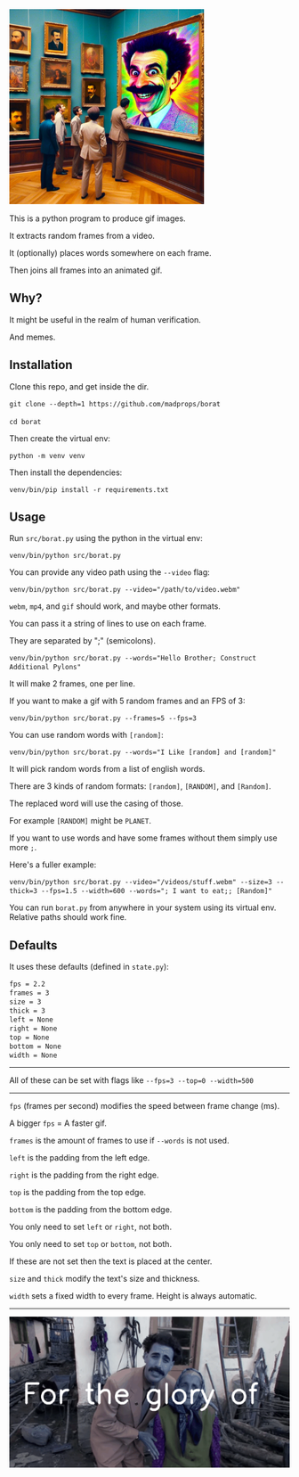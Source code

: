 <img src="media/borat.jpg" width="350">

This is a python program to produce gif images.

It extracts random frames from a video.

It (optionally) places words somewhere on each frame.

Then joins all frames into an animated gif.

## Why?

It might be useful in the realm of human verification.

And memes.

## Installation

Clone this repo, and get inside the dir.

```
git clone --depth=1 https://github.com/madprops/borat

cd borat
```

Then create the virtual env:

```
python -m venv venv
```

Then install the dependencies:

```
venv/bin/pip install -r requirements.txt
```

## Usage

Run `src/borat.py` using the python in the virtual env:

```
venv/bin/python src/borat.py
```

You can provide any video path using the `--video` flag:

```
venv/bin/python src/borat.py --video="/path/to/video.webm"
```

`webm`, `mp4`, and `gif` should work, and maybe other formats.

You can pass it a string of lines to use on each frame.

They are separated by ";" (semicolons).

```
venv/bin/python src/borat.py --words="Hello Brother; Construct Additional Pylons"
```

It will make 2 frames, one per line.

If you want to make a gif with 5 random frames and an FPS of 3:

```
venv/bin/python src/borat.py --frames=5 --fps=3
```

You can use random words with `[random]`:

```
venv/bin/python src/borat.py --words="I Like [random] and [random]"
```

It will pick random words from a list of english words.

There are 3 kinds of random formats: `[random]`, `[RANDOM]`, and `[Random]`.

The replaced word will use the casing of those.

For example `[RANDOM]` might be `PLANET`.

If you want to use words and have some frames without them simply use more `;`.

Here's a fuller example:

```
venv/bin/python src/borat.py --video="/videos/stuff.webm" --size=3 --thick=3 --fps=1.5 --width=600 --words="; I want to eat;; [Random]"
```

You can run `borat.py` from anywhere in your system using its virtual env. Relative paths should work fine.

## Defaults

It uses these defaults (defined in `state.py`):

```
fps = 2.2
frames = 3
size = 3
thick = 3
left = None
right = None
top = None
bottom = None
width = None
```

---

All of these can be set with flags like `--fps=3 --top=0 --width=500`

---

`fps` (frames per second) modifies the speed between frame change (ms).

A bigger `fps` = A faster gif.

`frames` is the amount of frames to use if `--words` is not used.

`left` is the padding from the left edge.

`right` is the padding from the right edge.

`top` is the padding from the top edge.

`bottom` is the padding from the bottom edge.

You only need to set `left` or `right`, not both.

You only need to set `top` or `bottom`, not both.

If these are not set then the text is placed at the center.

`size` and `thick` modify the text's size and thickness.

`width` sets a fixed width to every frame. Height is always automatic.

---

<img src="media/borat.gif" width="600">